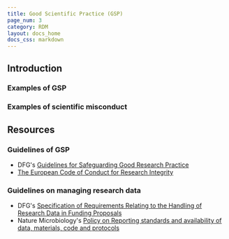 ```yaml
---
title: Good Scientific Practice (GSP)
page_num: 3
category: RDM
layout: docs_home
docs_css: markdown
---
```

## Introduction

### Examples of GSP

### Examples of scientific misconduct

## Resources

### Guidelines of GSP
* DFG's [Guidelines for Safeguarding Good Research Practice](https://doi.org/10.5281/zenodo.6472827)
* [The European Code of Conduct for Research Integrity](https://www.allea.org/wp-content/uploads/2017/05/ALLEA-European-Code-of-Conduct-for-Research-Integrity-2017.pdf)

### Guidelines on managing research data
* DFG's [Specification of Requirements Relating to the Handling of Research Data in Funding Proposals](https://www.dfg.de/en/research_funding/announcements_proposals/2022/info_wissenschaft_22_25/index.html)
* Nature Microbiology's [Policy on Reporting standards and availability of data, materials, code and protocols](https://www.nature.com/nmicrobiol/editorial-policies/reporting-standards)
